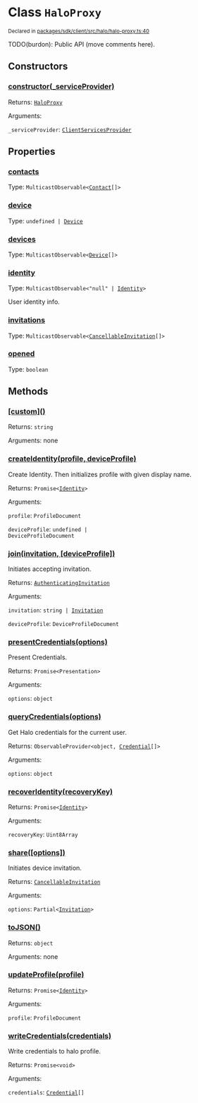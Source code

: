 # Class `HaloProxy`
<sub>Declared in [packages/sdk/client/src/halo/halo-proxy.ts:40](https://github.com/dxos/dxos/blob/bfdd5a17b/packages/sdk/client/src/halo/halo-proxy.ts#L40)</sub>


TODO(burdon): Public API (move comments here).

## Constructors
### [constructor(_serviceProvider)](https://github.com/dxos/dxos/blob/bfdd5a17b/packages/sdk/client/src/halo/halo-proxy.ts#L53)




Returns: <code>[HaloProxy](/api/@dxos/client/classes/HaloProxy)</code>

Arguments: 

`_serviceProvider`: <code>[ClientServicesProvider](/api/@dxos/client/interfaces/ClientServicesProvider)</code>



## Properties
### [contacts](https://github.com/dxos/dxos/blob/bfdd5a17b/packages/sdk/client/src/halo/halo-proxy.ts#L88)
Type: <code>MulticastObservable&lt;[Contact](/api/@dxos/client/interfaces/Contact)[]&gt;</code>



### [device](https://github.com/dxos/dxos/blob/bfdd5a17b/packages/sdk/client/src/halo/halo-proxy.ts#L84)
Type: <code>undefined | [Device](/api/@dxos/client/interfaces/Device)</code>



### [devices](https://github.com/dxos/dxos/blob/bfdd5a17b/packages/sdk/client/src/halo/halo-proxy.ts#L80)
Type: <code>MulticastObservable&lt;[Device](/api/@dxos/client/interfaces/Device)[]&gt;</code>



### [identity](https://github.com/dxos/dxos/blob/bfdd5a17b/packages/sdk/client/src/halo/halo-proxy.ts#L76)
Type: <code>MulticastObservable&lt;"null" | [Identity](/api/@dxos/client/interfaces/Identity)&gt;</code>

User identity info.

### [invitations](https://github.com/dxos/dxos/blob/bfdd5a17b/packages/sdk/client/src/halo/halo-proxy.ts#L92)
Type: <code>MulticastObservable&lt;[CancellableInvitation](/api/@dxos/client/classes/CancellableInvitationObservable)[]&gt;</code>



### [opened](https://github.com/dxos/dxos/blob/bfdd5a17b/packages/sdk/client/src/halo/halo-proxy.ts#L99)
Type: <code>boolean</code>




## Methods
### [\[custom\]()](https://github.com/dxos/dxos/blob/bfdd5a17b/packages/sdk/client/src/halo/halo-proxy.ts#L61)




Returns: <code>string</code>

Arguments: none




### [createIdentity(profile, deviceProfile)](https://github.com/dxos/dxos/blob/bfdd5a17b/packages/sdk/client/src/halo/halo-proxy.ts#L189)


Create Identity.
Then initializes profile with given display name.

Returns: <code>Promise&lt;[Identity](/api/@dxos/client/interfaces/Identity)&gt;</code>

Arguments: 

`profile`: <code>ProfileDocument</code>

`deviceProfile`: <code>undefined | DeviceProfileDocument</code>


### [join(invitation, \[deviceProfile\])](https://github.com/dxos/dxos/blob/bfdd5a17b/packages/sdk/client/src/halo/halo-proxy.ts#L289)


Initiates accepting invitation.

Returns: <code>[AuthenticatingInvitation](/api/@dxos/client/classes/AuthenticatingInvitationObservable)</code>

Arguments: 

`invitation`: <code>string | [Invitation](/api/@dxos/client/interfaces/Invitation)</code>

`deviceProfile`: <code>DeviceProfileDocument</code>


### [presentCredentials(options)](https://github.com/dxos/dxos/blob/bfdd5a17b/packages/sdk/client/src/halo/halo-proxy.ts#L322)


Present Credentials.

Returns: <code>Promise&lt;Presentation&gt;</code>

Arguments: 

`options`: <code>object</code>


### [queryCredentials(options)](https://github.com/dxos/dxos/blob/bfdd5a17b/packages/sdk/client/src/halo/halo-proxy.ts#L224)


Get Halo credentials for the current user.

Returns: <code>ObservableProvider&lt;object, [Credential](/api/@dxos/client/interfaces/Credential)[]&gt;</code>

Arguments: 

`options`: <code>object</code>


### [recoverIdentity(recoveryKey)](https://github.com/dxos/dxos/blob/bfdd5a17b/packages/sdk/client/src/halo/halo-proxy.ts#L206)




Returns: <code>Promise&lt;[Identity](/api/@dxos/client/interfaces/Identity)&gt;</code>

Arguments: 

`recoveryKey`: <code>Uint8Array</code>


### [share(\[options\])](https://github.com/dxos/dxos/blob/bfdd5a17b/packages/sdk/client/src/halo/halo-proxy.ts#L274)


Initiates device invitation.

Returns: <code>[CancellableInvitation](/api/@dxos/client/classes/CancellableInvitationObservable)</code>

Arguments: 

`options`: <code>Partial&lt;[Invitation](/api/@dxos/client/interfaces/Invitation)&gt;</code>


### [toJSON()](https://github.com/dxos/dxos/blob/bfdd5a17b/packages/sdk/client/src/halo/halo-proxy.ts#L66)




Returns: <code>object</code>

Arguments: none




### [updateProfile(profile)](https://github.com/dxos/dxos/blob/bfdd5a17b/packages/sdk/client/src/halo/halo-proxy.ts#L213)




Returns: <code>Promise&lt;[Identity](/api/@dxos/client/interfaces/Identity)&gt;</code>

Arguments: 

`profile`: <code>ProfileDocument</code>


### [writeCredentials(credentials)](https://github.com/dxos/dxos/blob/bfdd5a17b/packages/sdk/client/src/halo/halo-proxy.ts#L304)


Write credentials to halo profile.

Returns: <code>Promise&lt;void&gt;</code>

Arguments: 

`credentials`: <code>[Credential](/api/@dxos/client/interfaces/Credential)[]</code>


